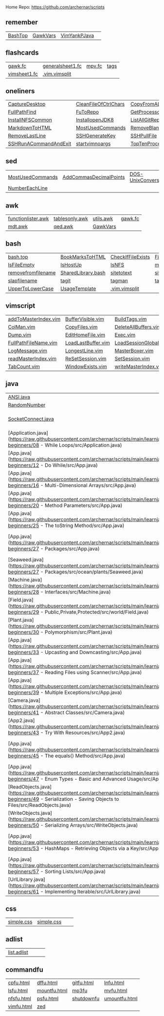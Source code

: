 
Home Repo:   https://github.com/archernar/scripts


## remember

|                                |                                |                                |                                |
| :---------------------------- | :---------------------------- | :---------------------------- | :---------------------------- |
| [BashTop](https://raw.githubusercontent.com/archernar/scripts/main/remember/BashTop) | [GawkVars](https://raw.githubusercontent.com/archernar/scripts/main/remember/GawkVars) | [VimYankPJava](https://raw.githubusercontent.com/archernar/scripts/main/remember/VimYankPJava) | 


## flashcards

|                                |                                |                                |                                |
| :---------------------------- | :---------------------------- | :---------------------------- | :---------------------------- |
| [gawk.fc](https://raw.githubusercontent.com/archernar/scripts/main/flashcards/gawk.fc) | [generalsheet1.fc](https://raw.githubusercontent.com/archernar/scripts/main/flashcards/generalsheet1.fc) | [mpv.fc](https://raw.githubusercontent.com/archernar/scripts/main/flashcards/mpv.fc) | [tags](https://raw.githubusercontent.com/archernar/scripts/main/flashcards/tags) | 
| [vimsheet1.fc](https://raw.githubusercontent.com/archernar/scripts/main/flashcards/vimsheet1.fc) | [.vim.vimsplit](https://raw.githubusercontent.com/archernar/scripts/main/flashcards/.vim.vimsplit) | 


## oneliners

|                                |                                |                                |                                |
| :---------------------------- | :---------------------------- | :---------------------------- | :---------------------------- |
| [CaptureDesktop](https://raw.githubusercontent.com/archernar/scripts/main/oneliners/CaptureDesktop) | [CleanFileOfCtrlChars](https://raw.githubusercontent.com/archernar/scripts/main/oneliners/CleanFileOfCtrlChars) | [CopyFromAListInAFile](https://raw.githubusercontent.com/archernar/scripts/main/oneliners/CopyFromAListInAFile) | [FigletClock](https://raw.githubusercontent.com/archernar/scripts/main/oneliners/FigletClock) | 
| [FullPathFind](https://raw.githubusercontent.com/archernar/scripts/main/oneliners/FullPathFind) | [FuToRepo](https://raw.githubusercontent.com/archernar/scripts/main/oneliners/FuToRepo) | [GetProcessorName](https://raw.githubusercontent.com/archernar/scripts/main/oneliners/GetProcessorName) | [GetWheather](https://raw.githubusercontent.com/archernar/scripts/main/oneliners/GetWheather) | 
| [InstallNFSCommon](https://raw.githubusercontent.com/archernar/scripts/main/oneliners/InstallNFSCommon) | [InstallopenJDK8](https://raw.githubusercontent.com/archernar/scripts/main/oneliners/InstallopenJDK8) | [ListAllGitRepos](https://raw.githubusercontent.com/archernar/scripts/main/oneliners/ListAllGitRepos) | [ListFilesModInPeriod](https://raw.githubusercontent.com/archernar/scripts/main/oneliners/ListFilesModInPeriod) | 
| [MarkdownToHTML](https://raw.githubusercontent.com/archernar/scripts/main/oneliners/MarkdownToHTML) | [MostUsedCommands](https://raw.githubusercontent.com/archernar/scripts/main/oneliners/MostUsedCommands) | [RemoveBlankLines](https://raw.githubusercontent.com/archernar/scripts/main/oneliners/RemoveBlankLines) | [RemoveFirstLine](https://raw.githubusercontent.com/archernar/scripts/main/oneliners/RemoveFirstLine) | 
| [RemoveLastLine](https://raw.githubusercontent.com/archernar/scripts/main/oneliners/RemoveLastLine) | [SSHGenerateKey](https://raw.githubusercontent.com/archernar/scripts/main/oneliners/SSHGenerateKey) | [SSHPullFile](https://raw.githubusercontent.com/archernar/scripts/main/oneliners/SSHPullFile) | [SSHPushFile](https://raw.githubusercontent.com/archernar/scripts/main/oneliners/SSHPushFile) | 
| [SSHRunACommandAndExit](https://raw.githubusercontent.com/archernar/scripts/main/oneliners/SSHRunACommandAndExit) | [startvimnoargs](https://raw.githubusercontent.com/archernar/scripts/main/oneliners/startvimnoargs) | [TopTenProcess](https://raw.githubusercontent.com/archernar/scripts/main/oneliners/TopTenProcess) | 


## sed

|                                |                                |                                |                                |
| :---------------------------- | :---------------------------- | :---------------------------- | :---------------------------- |
| [MostUsedCommands](https://raw.githubusercontent.com/archernar/scripts/main/oneliners/MostUsedCommands) | [AddCommasDecimalPoints](https://raw.githubusercontent.com/archernar/scripts/main/sed/AddCommasDecimalPoints) | [DOS-UnixConversions](https://raw.githubusercontent.com/archernar/scripts/main/sed/DOS-UnixConversions) | [LeadingTraining](https://raw.githubusercontent.com/archernar/scripts/main/sed/LeadingTraining) | 
| [NumberEachLine](https://raw.githubusercontent.com/archernar/scripts/main/sed/NumberEachLine) | 


## awk

|                                |                                |                                |                                |
| :---------------------------- | :---------------------------- | :---------------------------- | :---------------------------- |
| [functionlister.awk](https://raw.githubusercontent.com/archernar/scripts/main/awk/functionlister.awk) | [tablesonly.awk](https://raw.githubusercontent.com/archernar/scripts/main/awk/tablesonly.awk) | [utils.awk](https://raw.githubusercontent.com/archernar/scripts/main/awk/utils.awk) | [gawk.fc](https://raw.githubusercontent.com/archernar/scripts/main/flashcards/gawk.fc) | 
| [mdt.awk](https://raw.githubusercontent.com/archernar/scripts/main/mdt.awk) | [qed.awk](https://raw.githubusercontent.com/archernar/scripts/main/qed.awk) | [GawkVars](https://raw.githubusercontent.com/archernar/scripts/main/remember/GawkVars) | 


## bash

|                                |                                |                                |                                |
| :---------------------------- | :---------------------------- | :---------------------------- | :---------------------------- |
| [bash.top](https://raw.githubusercontent.com/archernar/scripts/main/bash/bash.top) | [BookMarksToHTML](https://raw.githubusercontent.com/archernar/scripts/main/bash/BookMarksToHTML) | [CheckIfFileExists](https://raw.githubusercontent.com/archernar/scripts/main/bash/CheckIfFileExists) | [FileExistsNotEmpty](https://raw.githubusercontent.com/archernar/scripts/main/bash/FileExistsNotEmpty) | 
| [IsFileEmpty](https://raw.githubusercontent.com/archernar/scripts/main/bash/IsFileEmpty) | [IsHostUp](https://raw.githubusercontent.com/archernar/scripts/main/bash/IsHostUp) | [IsNFS](https://raw.githubusercontent.com/archernar/scripts/main/bash/IsNFS) | [my](https://raw.githubusercontent.com/archernar/scripts/main/bash/my) | 
| [removefromfilename](https://raw.githubusercontent.com/archernar/scripts/main/bash/removefromfilename) | [SharedLibrary.bash](https://raw.githubusercontent.com/archernar/scripts/main/bash/SharedLibrary.bash) | [sitetotext](https://raw.githubusercontent.com/archernar/scripts/main/bash/sitetotext) | [sitetotextraw](https://raw.githubusercontent.com/archernar/scripts/main/bash/sitetotextraw) | 
| [slapfilename](https://raw.githubusercontent.com/archernar/scripts/main/bash/slapfilename) | [tagit](https://raw.githubusercontent.com/archernar/scripts/main/bash/tagit) | [tagman](https://raw.githubusercontent.com/archernar/scripts/main/bash/tagman) | [tags](https://raw.githubusercontent.com/archernar/scripts/main/bash/tags) | 
| [UpperToLowerCase](https://raw.githubusercontent.com/archernar/scripts/main/bash/UpperToLowerCase) | [UsageTemplate](https://raw.githubusercontent.com/archernar/scripts/main/bash/UsageTemplate) | [.vim.vimsplit](https://raw.githubusercontent.com/archernar/scripts/main/bash/.vim.vimsplit) | 


## vimscript

|                                |                                |                                |                                |
| :---------------------------- | :---------------------------- | :---------------------------- | :---------------------------- |
| [addToMasterIndex.vim](https://raw.githubusercontent.com/archernar/scripts/main/vimscript/addToMasterIndex.vim) | [BufferVisible.vim](https://raw.githubusercontent.com/archernar/scripts/main/vimscript/BufferVisible.vim) | [BuildTags.vim](https://raw.githubusercontent.com/archernar/scripts/main/vimscript/BuildTags.vim) | [CaptureSession.vim](https://raw.githubusercontent.com/archernar/scripts/main/vimscript/CaptureSession.vim) | 
| [ColMan.vim](https://raw.githubusercontent.com/archernar/scripts/main/vimscript/ColMan.vim) | [CopyFiles.vim](https://raw.githubusercontent.com/archernar/scripts/main/vimscript/CopyFiles.vim) | [DeleteAllBuffers.vim](https://raw.githubusercontent.com/archernar/scripts/main/vimscript/DeleteAllBuffers.vim) | [DeleteNoNameBuffer.vim](https://raw.githubusercontent.com/archernar/scripts/main/vimscript/DeleteNoNameBuffer.vim) | 
| [Dump.vim](https://raw.githubusercontent.com/archernar/scripts/main/vimscript/Dump.vim) | [EditHomeFile.vim](https://raw.githubusercontent.com/archernar/scripts/main/vimscript/EditHomeFile.vim) | [Exec.vim](https://raw.githubusercontent.com/archernar/scripts/main/vimscript/Exec.vim) | [FileInSession.vim](https://raw.githubusercontent.com/archernar/scripts/main/vimscript/FileInSession.vim) | 
| [FullPathFileName.vim](https://raw.githubusercontent.com/archernar/scripts/main/vimscript/FullPathFileName.vim) | [LoadLastBuffer.vim](https://raw.githubusercontent.com/archernar/scripts/main/vimscript/LoadLastBuffer.vim) | [LoadSessionGlobal.vim](https://raw.githubusercontent.com/archernar/scripts/main/vimscript/LoadSessionGlobal.vim) | [LoadSession.vim](https://raw.githubusercontent.com/archernar/scripts/main/vimscript/LoadSession.vim) | 
| [LogMessage.vim](https://raw.githubusercontent.com/archernar/scripts/main/vimscript/LogMessage.vim) | [LongestLine.vim](https://raw.githubusercontent.com/archernar/scripts/main/vimscript/LongestLine.vim) | [MasterBoxer.vim](https://raw.githubusercontent.com/archernar/scripts/main/vimscript/MasterBoxer.vim) | [MasterPadder.vim](https://raw.githubusercontent.com/archernar/scripts/main/vimscript/MasterPadder.vim) | 
| [readMasterIndex.vim](https://raw.githubusercontent.com/archernar/scripts/main/vimscript/readMasterIndex.vim) | [ReSetSession.vim](https://raw.githubusercontent.com/archernar/scripts/main/vimscript/ReSetSession.vim) | [SetSession.vim](https://raw.githubusercontent.com/archernar/scripts/main/vimscript/SetSession.vim) | [ShowSession.vim](https://raw.githubusercontent.com/archernar/scripts/main/vimscript/ShowSession.vim) | 
| [TabCount.vim](https://raw.githubusercontent.com/archernar/scripts/main/vimscript/TabCount.vim) | [WindowExists.vim](https://raw.githubusercontent.com/archernar/scripts/main/vimscript/WindowExists.vim) | [writeMasterIndex.vim](https://raw.githubusercontent.com/archernar/scripts/main/vimscript/writeMasterIndex.vim) | 


## java

|                                |                                |                                |                                |
| :---------------------------- | :---------------------------- | :---------------------------- | :---------------------------- |
| [ANSI.java](https://raw.githubusercontent.com/archernar/scripts/main/java/ANSI.java) | [Die.java](https://raw.githubusercontent.com/archernar/scripts/main/java/Die.java) | [MyMain.java](https://raw.githubusercontent.com/archernar/scripts/main/java/MyMain.java) | [NioSocketServer.java](https://raw.githubusercontent.com/archernar/scripts/main/java/NioSocketServer.java) | 
| [RandomNumber](https://raw.githubusercontent.com/archernar/scripts/main/java/RandomNumber) | [RollingDice.java](https://raw.githubusercontent.com/archernar/scripts/main/java/RollingDice.java) | [Runner.java](https://raw.githubusercontent.com/archernar/scripts/main/java/Runner.java) | [SimpleSocketServer.java](https://raw.githubusercontent.com/archernar/scripts/main/java/SimpleSocketServer.java) | 
| [SocketConnect.java](https://raw.githubusercontent.com/archernar/scripts/main/java/SocketConnect.java) | [Application.java](https://raw.githubusercontent.com/archernar/scripts/main/learnjava/java-beginners/05 - A Hello World Program/src/Application.java) | [Application.java](https://raw.githubusercontent.com/archernar/scripts/main/learnjava/java-beginners/06 - Using Variables/src/Application.java) | [Application.java](https://raw.githubusercontent.com/archernar/scripts/main/learnjava/java-beginners/07 - Strings - Working With Text/src/Application.java) | 
| [Application.java](https://raw.githubusercontent.com/archernar/scripts/main/learnjava/java-beginners/08 - While Loops/src/Application.java) | [Application.java](https://raw.githubusercontent.com/archernar/scripts/main/learnjava/java-beginners/09 - For Loops/src/Application.java) | [Application.java](https://raw.githubusercontent.com/archernar/scripts/main/learnjava/java-beginners/10 - if/src/Application.java) | [App.java](https://raw.githubusercontent.com/archernar/scripts/main/learnjava/java-beginners/11 - Getting User Input/src/App.java) | 
| [App.java](https://raw.githubusercontent.com/archernar/scripts/main/learnjava/java-beginners/12 - Do While/src/App.java) | [Application.java](https://raw.githubusercontent.com/archernar/scripts/main/learnjava/java-beginners/13 - Switch/src/Application.java) | [App.java](https://raw.githubusercontent.com/archernar/scripts/main/learnjava/java-beginners/14 - Arrays/src/App.java) | [App.java](https://raw.githubusercontent.com/archernar/scripts/main/learnjava/java-beginners/15 - Arrays of Strings/src/App.java) | 
| [App.java](https://raw.githubusercontent.com/archernar/scripts/main/learnjava/java-beginners/16 - Multi-Dimensional Arrays/src/App.java) | [App.java](https://raw.githubusercontent.com/archernar/scripts/main/learnjava/java-beginners/17 - Classes and Objects/src/App.java) | [App.java](https://raw.githubusercontent.com/archernar/scripts/main/learnjava/java-beginners/18 - Methods/src/App.java) | [App.java](https://raw.githubusercontent.com/archernar/scripts/main/learnjava/java-beginners/19 - Getters and Return Values/src/App.java) | 
| [App.java](https://raw.githubusercontent.com/archernar/scripts/main/learnjava/java-beginners/20 - Method Parameters/src/App.java) | [App.java](https://raw.githubusercontent.com/archernar/scripts/main/learnjava/java-beginners/22 - Constructors/src/App.java) | [App.java](https://raw.githubusercontent.com/archernar/scripts/main/learnjava/java-beginners/23 - Static (and Final)/src/App.java) | [App.java](https://raw.githubusercontent.com/archernar/scripts/main/learnjava/java-beginners/24 - StringBuilder and String Formatting/src/App.java) | 
| [App.java](https://raw.githubusercontent.com/archernar/scripts/main/learnjava/java-beginners/25 - The toString Method/src/App.java) | [App.java](https://raw.githubusercontent.com/archernar/scripts/main/learnjava/java-beginners/26 - Inheritance/src/App.java) | [Car.java](https://raw.githubusercontent.com/archernar/scripts/main/learnjava/java-beginners/26 - Inheritance/src/Car.java) | [Machine.java](https://raw.githubusercontent.com/archernar/scripts/main/learnjava/java-beginners/26 - Inheritance/src/Machine.java) | 
| [App.java](https://raw.githubusercontent.com/archernar/scripts/main/learnjava/java-beginners/27 - Packages/src/App.java) | [Aquarium.java](https://raw.githubusercontent.com/archernar/scripts/main/learnjava/java-beginners/27 - Packages/src/com/caveofprogramming/oceangame/Aquarium.java) | [Fish.java](https://raw.githubusercontent.com/archernar/scripts/main/learnjava/java-beginners/27 - Packages/src/ocean/Fish.java) | [Algae.java](https://raw.githubusercontent.com/archernar/scripts/main/learnjava/java-beginners/27 - Packages/src/ocean/plants/Algae.java) | 
| [Seaweed.java](https://raw.githubusercontent.com/archernar/scripts/main/learnjava/java-beginners/27 - Packages/src/ocean/plants/Seaweed.java) | [App.java](https://raw.githubusercontent.com/archernar/scripts/main/learnjava/java-beginners/28 - Interfaces/src/App.java) | [Info.java](https://raw.githubusercontent.com/archernar/scripts/main/learnjava/java-beginners/28 - Interfaces/src/Info.java) | [IStartable.java](https://raw.githubusercontent.com/archernar/scripts/main/learnjava/java-beginners/28 - Interfaces/src/IStartable.java) | 
| [Machine.java](https://raw.githubusercontent.com/archernar/scripts/main/learnjava/java-beginners/28 - Interfaces/src/Machine.java) | [Person.java](https://raw.githubusercontent.com/archernar/scripts/main/learnjava/java-beginners/28 - Interfaces/src/Person.java) | [App.java](https://raw.githubusercontent.com/archernar/scripts/main/learnjava/java-beginners/29 - Public,Private,Protected/src/App.java) | [Grass.java](https://raw.githubusercontent.com/archernar/scripts/main/learnjava/java-beginners/29 - Public,Private,Protected/src/Grass.java) | 
| [Field.java](https://raw.githubusercontent.com/archernar/scripts/main/learnjava/java-beginners/29 - Public,Private,Protected/src/world/Field.java) | [Oak.java](https://raw.githubusercontent.com/archernar/scripts/main/learnjava/java-beginners/29 - Public,Private,Protected/src/world/Oak.java) | [Plant.java](https://raw.githubusercontent.com/archernar/scripts/main/learnjava/java-beginners/29 - Public,Private,Protected/src/world/Plant.java) | [App.java](https://raw.githubusercontent.com/archernar/scripts/main/learnjava/java-beginners/30 - Polymorphism/src/App.java) | 
| [Plant.java](https://raw.githubusercontent.com/archernar/scripts/main/learnjava/java-beginners/30 - Polymorphism/src/Plant.java) | [Tree.java](https://raw.githubusercontent.com/archernar/scripts/main/learnjava/java-beginners/30 - Polymorphism/src/Tree.java) | [App.java](https://raw.githubusercontent.com/archernar/scripts/main/learnjava/java-beginners/31 - Encapsulation and the API Docs/src/App.java) | [App.java](https://raw.githubusercontent.com/archernar/scripts/main/learnjava/java-beginners/32 - Casting Numerical Values/src/App.java) | 
| [App.java](https://raw.githubusercontent.com/archernar/scripts/main/learnjava/java-beginners/33 - Upcasting and Downcasting/src/App.java) | [App.java](https://raw.githubusercontent.com/archernar/scripts/main/learnjava/java-beginners/34 - Using Generics/src/App.java) | [App.java](https://raw.githubusercontent.com/archernar/scripts/main/learnjava/java-beginners/35 - Generics and Wildcards/src/App.java) | [App.java](https://raw.githubusercontent.com/archernar/scripts/main/learnjava/java-beginners/36 - Anonymous Classes/src/App.java) | 
| [App.java](https://raw.githubusercontent.com/archernar/scripts/main/learnjava/java-beginners/37 - Reading Files using Scanner/src/App.java) | [App.java](https://raw.githubusercontent.com/archernar/scripts/main/learnjava/java-beginners/38 - Handling exceptions/src/demo1/App.java) | [App.java](https://raw.githubusercontent.com/archernar/scripts/main/learnjava/java-beginners/38 - Handling exceptions/src/demo2/App.java) | [App.java](https://raw.githubusercontent.com/archernar/scripts/main/learnjava/java-beginners/38 - Handling exceptions/src/demo3/App.java) | 
| [App.java](https://raw.githubusercontent.com/archernar/scripts/main/learnjava/java-beginners/39 - Multiple Exceptions/src/App.java) | [Test.java](https://raw.githubusercontent.com/archernar/scripts/main/learnjava/java-beginners/39 - Multiple Exceptions/src/Test.java) | [App.java](https://raw.githubusercontent.com/archernar/scripts/main/learnjava/java-beginners/40 - Runtime vs. checked Exceptions/src/App.java) | [App.java](https://raw.githubusercontent.com/archernar/scripts/main/learnjava/java-beginners/41 - Abstract Classes/src/App.java) | 
| [Camera.java](https://raw.githubusercontent.com/archernar/scripts/main/learnjava/java-beginners/41 - Abstract Classes/src/Camera.java) | [Car.java](https://raw.githubusercontent.com/archernar/scripts/main/learnjava/java-beginners/41 - Abstract Classes/src/Car.java) | [Machine.java](https://raw.githubusercontent.com/archernar/scripts/main/learnjava/java-beginners/41 - Abstract Classes/src/Machine.java) | [App.java](https://raw.githubusercontent.com/archernar/scripts/main/learnjava/java-beginners/42 - Reading Files With File Reader/src/App.java) | 
| [App2.java](https://raw.githubusercontent.com/archernar/scripts/main/learnjava/java-beginners/43 - Try With Resources/src/App2.java) | [App.java](https://raw.githubusercontent.com/archernar/scripts/main/learnjava/java-beginners/43 - Try With Resources/src/App.java) | [App.java](https://raw.githubusercontent.com/archernar/scripts/main/learnjava/java-beginners/44 - Creating and Writing Text Files/src/App.java) | [test.txt](https://raw.githubusercontent.com/archernar/scripts/main/learnjava/java-beginners/44 - Creating and Writing Text Files/test.txt) | 
| [App.java](https://raw.githubusercontent.com/archernar/scripts/main/learnjava/java-beginners/45 - The equals() Method/src/App.java) | [App.java](https://raw.githubusercontent.com/archernar/scripts/main/learnjava/java-beginners/46 - Inner Classes/src/App.java) | [Robot.java](https://raw.githubusercontent.com/archernar/scripts/main/learnjava/java-beginners/46 - Inner Classes/src/Robot.java) | [Animal.java](https://raw.githubusercontent.com/archernar/scripts/main/learnjava/java-beginners/47 - Enum Types - Basic and Advanced Usage/src/Animal.java) | 
| [App.java](https://raw.githubusercontent.com/archernar/scripts/main/learnjava/java-beginners/47 - Enum Types - Basic and Advanced Usage/src/App.java) | [App.java](https://raw.githubusercontent.com/archernar/scripts/main/learnjava/java-beginners/48 - Recursion - A useful trick up your sleeve/src/App.java) | [people.bin](https://raw.githubusercontent.com/archernar/scripts/main/learnjava/java-beginners/49 - Serialization - Saving Objects to Files/people.bin) | [Person.java](https://raw.githubusercontent.com/archernar/scripts/main/learnjava/java-beginners/49 - Serialization - Saving Objects to Files/src/Person.java) | 
| [ReadObjects.java](https://raw.githubusercontent.com/archernar/scripts/main/learnjava/java-beginners/49 - Serialization - Saving Objects to Files/src/ReadObjects.java) | [WriteObjects.java](https://raw.githubusercontent.com/archernar/scripts/main/learnjava/java-beginners/49 - Serialization - Saving Objects to Files/src/WriteObjects.java) | [Person.java](https://raw.githubusercontent.com/archernar/scripts/main/learnjava/java-beginners/50 - Serializing Arrays/src/Person.java) | [ReadObjects.java](https://raw.githubusercontent.com/archernar/scripts/main/learnjava/java-beginners/50 - Serializing Arrays/src/ReadObjects.java) | 
| [WriteObjects.java](https://raw.githubusercontent.com/archernar/scripts/main/learnjava/java-beginners/50 - Serializing Arrays/src/WriteObjects.java) | [test.ser](https://raw.githubusercontent.com/archernar/scripts/main/learnjava/java-beginners/50 - Serializing Arrays/test.ser) | [App.java](https://raw.githubusercontent.com/archernar/scripts/main/learnjava/java-beginners/51 - ArrayList - Arrays the Easy Way/src/App.java) | [App.java](https://raw.githubusercontent.com/archernar/scripts/main/learnjava/java-beginners/52 - Linked Lists/src/App.java) | 
| [App.java](https://raw.githubusercontent.com/archernar/scripts/main/learnjava/java-beginners/53 - HashMaps - Retrieving Objects via a Key/src/App.java) | [App.java](https://raw.githubusercontent.com/archernar/scripts/main/learnjava/java-beginners/54 - Sorted Maps/src/App.java) | [App.java](https://raw.githubusercontent.com/archernar/scripts/main/learnjava/java-beginners/55 - Sets/src/App.java) | [App.java](https://raw.githubusercontent.com/archernar/scripts/main/learnjava/java-beginners/56 - Using Custom Objects in Sets and as Keys in Maps/src/App.java) | 
| [App.java](https://raw.githubusercontent.com/archernar/scripts/main/learnjava/java-beginners/57 - Sorting Lists/src/App.java) | [App.java](https://raw.githubusercontent.com/archernar/scripts/main/learnjava/java-beginners/58 - Natural Ordering/src/App.java) | [App.java](https://raw.githubusercontent.com/archernar/scripts/main/learnjava/java-beginners/59 - Queues/src/App.java) | [App.java](https://raw.githubusercontent.com/archernar/scripts/main/learnjava/java-beginners/60 - Using Iterators/src/App.java) | 
| [UrlLibrary.java](https://raw.githubusercontent.com/archernar/scripts/main/learnjava/java-beginners/61 - Implementing Iterable/src/UrlLibrary.java) | [App.java](https://raw.githubusercontent.com/archernar/scripts/main/learnjava/java-beginners/62 - Deciding Which Collections to use/src/App.java) | [App.java](https://raw.githubusercontent.com/archernar/scripts/main/learnjava/java-beginners/63 - Complex Data Structures/src/App.java) | 


## css

|                                |                                |                                |                                |
| :---------------------------- | :---------------------------- | :---------------------------- | :---------------------------- |
| [simple.css](https://raw.githubusercontent.com/archernar/scripts/main/css/simple.css) | [simple.css](https://raw.githubusercontent.com/archernar/scripts/main/simple.css) | 


## adlist

|                                |                                |                                |                                |
| :---------------------------- | :---------------------------- | :---------------------------- | :---------------------------- |
| [list.adlist](https://raw.githubusercontent.com/archernar/scripts/main/adlist/list.adlist) | 


## commandfu

|                                |                                |                                |                                |
| :---------------------------- | :---------------------------- | :---------------------------- | :---------------------------- |
| [cpfu.html](https://raw.githubusercontent.com/archernar/scripts/main/commandfu/cpfu.html) | [dffu.html](https://raw.githubusercontent.com/archernar/scripts/main/commandfu/dffu.html) | [gitfu.html](https://raw.githubusercontent.com/archernar/scripts/main/commandfu/gitfu.html) | [lnfu.html](https://raw.githubusercontent.com/archernar/scripts/main/commandfu/lnfu.html) | 
| [lsfu.html](https://raw.githubusercontent.com/archernar/scripts/main/commandfu/lsfu.html) | [mountfu.html](https://raw.githubusercontent.com/archernar/scripts/main/commandfu/mountfu.html) | [mp3fu](https://raw.githubusercontent.com/archernar/scripts/main/commandfu/mp3fu) | [mvfu.html](https://raw.githubusercontent.com/archernar/scripts/main/commandfu/mvfu.html) | 
| [nfsfu.html](https://raw.githubusercontent.com/archernar/scripts/main/commandfu/nfsfu.html) | [psfu.html](https://raw.githubusercontent.com/archernar/scripts/main/commandfu/psfu.html) | [shutdownfu](https://raw.githubusercontent.com/archernar/scripts/main/commandfu/shutdownfu) | [umountfu.html](https://raw.githubusercontent.com/archernar/scripts/main/commandfu/umountfu.html) | 
| [vimfu.html](https://raw.githubusercontent.com/archernar/scripts/main/commandfu/vimfu.html) | [zed](https://raw.githubusercontent.com/archernar/scripts/main/commandfu/zed) | 

